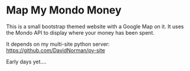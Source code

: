 # Map My Mondo Money

This is a small bootstrap themed website with a Google Map on it.  It uses the
Mondo API to display where your money has been spent.

It depends on my multi-site python server: https://github.com/DavidNorman/py-site

Early days yet....


